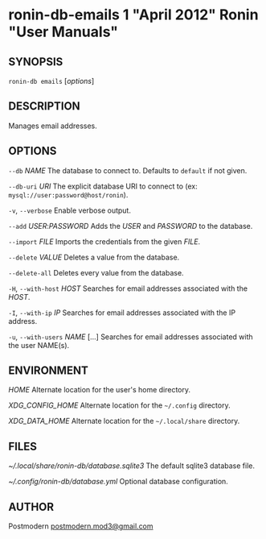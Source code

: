 # ronin-db-emails 1 "April 2012" Ronin "User Manuals"

## SYNOPSIS

`ronin-db emails` [*options*]

## DESCRIPTION

Manages email addresses.

## OPTIONS

`--db` *NAME*
  The database to connect to. Defaults to `default` if not given.

`--db-uri` *URI*
  The explicit database URI to connect to
  (ex: `mysql://user:password@host/ronin`).

`-v`, `--verbose`
	Enable verbose output.

`--add` *USER*:*PASSWORD*
  Adds the *USER* and *PASSWORD* to the database.

`--import` *FILE*
  Imports the credentials from the given *FILE*.

`--delete` *VALUE*
  Deletes a value from the database.

`--delete-all`
  Deletes every value from the database.

`-H`, `--with-host` *HOST*
	Searches for email addresses associated with the *HOST*.

`-I`, `--with-ip` *IP*
	Searches for email addresses associated with the IP address.

`-u`, `--with-users` *NAME* [...]
	Searches for email addresses associated with the user NAME(s).

## ENVIRONMENT

*HOME*
  Alternate location for the user's home directory.

*XDG_CONFIG_HOME*
  Alternate location for the `~/.config` directory.

*XDG_DATA_HOME*
  Alternate location for the `~/.local/share` directory.

## FILES

*~/.local/share/ronin-db/database.sqlite3*
  The default sqlite3 database file.

*~/.config/ronin-db/database.yml*
  Optional database configuration.

## AUTHOR

Postmodern <postmodern.mod3@gmail.com>

